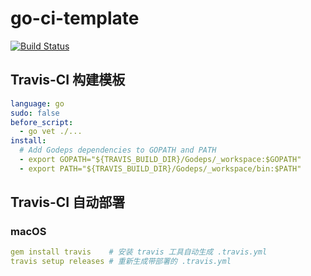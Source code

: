 # go-ci-template

[![Build Status](https://travis-ci.org/DGHeroin/go-ci-template.svg?branch=master)](https://travis-ci.org/DGHeroin/go-ci-template)

## Travis-CI 构建模板
```yaml
language: go
sudo: false
before_script:
  - go vet ./...
install:
  # Add Godeps dependencies to GOPATH and PATH
  - export GOPATH="${TRAVIS_BUILD_DIR}/Godeps/_workspace:$GOPATH"
  - export PATH="${TRAVIS_BUILD_DIR}/Godeps/_workspace/bin:$PATH"
```

## Travis-CI 自动部署
### macOS
```yaml
gem install travis    # 安装 travis 工具自动生成 .travis.yml
travis setup releases # 重新生成带部署的 .travis.yml
```